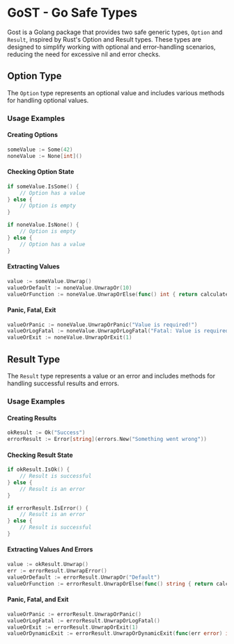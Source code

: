 # GoST - Go Safe Types

Gost is a Golang package that provides two safe generic types, `Option` and `Result`, inspired by Rust's Option and Result types. These types are designed to simplify working with optional and error-handling scenarios, reducing the need for excessive nil and error checks.

## Option Type

The `Option` type represents an optional value and includes various methods for handling optional values.

### Usage Examples

#### Creating Options

```go
someValue := Some(42)
noneValue := None[int]()
```

#### Checking Option State

```go
if someValue.IsSome() {
    // Option has a value
} else {
    // Option is empty
}

if noneValue.IsNone() {
    // Option is empty
} else {
    // Option has a value
}
```

#### Extracting Values 

```go
value := someValue.Unwrap()
valueOrDefault := noneValue.UnwrapOr(10)
valueOrFunction := noneValue.UnwrapOrElse(func() int { return calculateDefaultValue() })
```

#### Panic, Fatal, Exit

```go
valueOrPanic := noneValue.UnwrapOrPanic("Value is required!")
valueOrLogFatal := noneValue.UnwrapOrLogFatal("Fatal: Value is required!")
valueOrExit := noneValue.UnwrapOrExit(1)
```

## Result Type

The `Result` type represents a value or an error and includes methods for handling successful results and errors.

### Usage Examples

#### Creating Results

```go
okResult := Ok("Success")
errorResult := Error[string](errors.New("Something went wrong"))
```

#### Checking Result State

```go
if okResult.IsOk() {
    // Result is successful
} else {
    // Result is an error
}

if errorResult.IsError() {
    // Result is an error
} else {
    // Result is successful
}
```

#### Extracting Values And Errors 

```go
value := okResult.Unwrap()
err := errorResult.UnwrapError()
valueOrDefault := errorResult.UnwrapOr("Default")
valueOrFunction := errorResult.UnwrapOrElse(func() string { return calculateDefaultString() })
```

#### Panic, Fatal, and Exit

```go
valueOrPanic := errorResult.UnwrapOrPanic()
valueOrLogFatal := errorResult.UnwrapOrLogFatal()
valueOrExit := errorResult.UnwrapOrExit(1)
valueOrDynamicExit := errorResult.UnwrapOrDynamicExit(func(err error) int { return calculateExitCode(err) })
```
